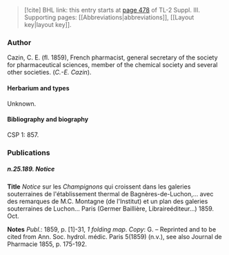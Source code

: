 > [!cite] BHL link: this entry starts at [page 478](https://www.biodiversitylibrary.org/item/103861#page/488/mode/1up) of TL-2 Suppl. III.
> Supporting pages: [[Abbreviations|abbreviations]], [[Layout key|layout key]].

### Author

Cazin, C. E. (fl. 1859), French pharmacist, general secretary of the society for pharmaceutical sciences, member of the chemical society and several other societies. (*C.-E. Cazin*).

#### Herbarium and types

Unknown.

#### Bibliography and biography

CSP 1: 857.

### Publications

##### n.25.189. Notice

**Title**
*Notice* sur les *Champignons* qui croissent dans les galeries souterraines de l'établissement thermal de Bagnères-de-Luchon,... avec des remarques de M.C. Montagne (de l'Institut) et un plan des galeries souterraines de Luchon... Paris (Germer Baillière, Libraireéditeur...) 1859. Oct.

**Notes**
*Publ*.: 1859, p. \[1\]-31, *1 folding map*. *Copy*: G. – Reprinted and to be cited from Ann. Soc. hydrol. médic. Paris 5(1859) (n.v.), see also Journal de Pharmacie 1855, p. 175-192.

